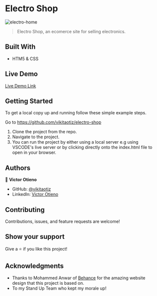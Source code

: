 # Electro Shop

![electro-home](https://user-images.githubusercontent.com/42869046/114411509-e8f94180-9bb4-11eb-9fab-f0fb39337380.PNG)

> Electro Shop, an ecomerce site for selling electronics.

## Built With

- HTM5 & CSS

## Live Demo

[Live Demo Link](https://vikitaotiz.github.io/electro-shop/)

## Getting Started

To get a local copy up and running follow these simple example steps.

Go to https://github.com/vikitaotiz/electro-shop

1. Clone the project from the repo.
2. Navigate to the project.
3. You can run the project by either using a local server e.g using VSCODE's live server or by clicking directly onto the index.html file to open in your browser.

## Authors

👤 **Victor Otieno**

- GitHub: [@vikitaotiz](https://github.com/vikitaotiz)
- LinkedIn: [Victor Otieno](https://www.linkedin.com/in/victor-otieno-22ba7773/)

## Contributing

Contributions, issues, and feature requests are welcome!

## Show your support

Give a ⭐️ if you like this project!

## Acknowledgments

- Thanks to Mohammed Anwar of [Behance](https://www.behance.net/gallery/24796463/ZATTIX) for the amazing website design that this project is based on.
- To my Stand Up Team who kept my morale up!

